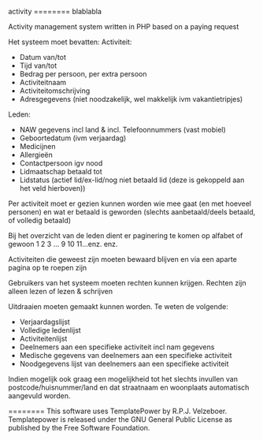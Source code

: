 activity
======== blablabla

Activity management system written in PHP based on a paying request

Het systeem moet bevatten:
Activiteit:
* Datum van/tot
* Tijd van/tot
* Bedrag per persoon, per extra persoon
* Activiteitnaam
* Activiteitomschrijving
* Adresgegevens (niet noodzakelijk, wel makkelijk ivm vakantietripjes)

Leden:
* NAW gegevens incl land & incl. Telefoonnummers (vast mobiel)
* Geboortedatum (ivm verjaardag)
* Medicijnen
* Allergieën
* Contactpersoon igv nood
* Lidmaatschap betaald tot
* Lidstatus (actief lid/ex-lid/nog niet betaald lid (deze is gekoppeld aan het veld hierboven))

Per activiteit moet er gezien kunnen worden wie mee gaat (en met hoeveel personen) en wat er betaald is geworden (slechts aanbetaald/deels betaald, of volledig betaald)

Bij het overzicht van de leden dient er paginering te komen op alfabet of gewoon 1 2 3 ... 9 10 11...enz. enz.

Activiteiten die geweest zijn moeten bewaard blijven en via een aparte pagina op te roepen zijn

Gebruikers van het systeem moeten rechten kunnen krijgen. Rechten zijn alleen lezen of lezen & schrijven

Uitdraaien moeten gemaakt kunnen worden. Te weten de volgende:
* Verjaardagslijst
* Volledige ledenlijst
* Activiteitenlijst
* Deelnemers aan een specifieke activiteit incl nam gegevens
* Medische gegevens van deelnemers aan een specifieke activiteit
* Noodgegevens lijst van deelnemers aan een specifieke activiteit

Indien mogelijk ook graag een mogelijkheid tot het slechts invullen van postcode/huisnummer/land en dat straatnaam en woonplaats automatisch aangevuld worden.

========
This software uses TemplatePower by R.P.J. Velzeboer. Templatepower is released under the GNU General Public License as published by the Free Software Foundation. 
